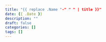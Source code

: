 ```yaml
---
title: "{{ replace .Name "-" " " | title }}"
date: {{ .Date }}
description: ""
draft: false
categories: []
tags: []
---
```

